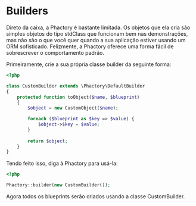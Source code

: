 # Builders

Direto da caixa, a Phactory é bastante limitada. Os objetos que ela cria são
simples objetos do tipo stdClass que funcionam bem nas demonstrações, mas não
são o que você quer quando a sua aplicação estiver usando um ORM sofisticado.
Felizmente, a Phactory oferece uma forma fácil de sobrescrever o comportamento
padrão.

Primeiramente, crie a sua própria classe builder da seguinte forma:

```php
<?php

class CustomBuilder extends \Phactory\DefaultBuilder
{
    protected function toObject($name, $blueprint)
    {
        $object = new CustomObject($name);

        foreach ($blueprint as $key => $value) {
            $object->$key = $value;
        }
        
        return $object;
    }
}

```

Tendo feito isso, diga à Phactory para usá-la:

```php
<?php

Phactory::builder(new CustomBuilder());

```

Agora todos os blueprints serão criados usando a classe CustomBuilder.

